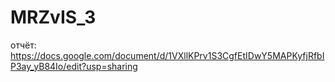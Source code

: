 # MRZvIS_3
отчёт:
https://docs.google.com/document/d/1VXllKPrv1S3CgfEtIDwY5MAPKyfjRfbIP3ay_yB84Io/edit?usp=sharing
